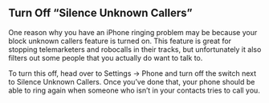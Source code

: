 ## Turn Off “Silence Unknown Callers”

One reason why you have an iPhone ringing problem may be because your block unknown callers feature is turned on. This feature is great for stopping telemarketers and robocalls in their tracks, but unfortunately it also filters out some people that you actually do want to talk to.

To turn this off, head over to Settings -> Phone and turn off the switch next to Silence Unknown Callers. Once you’ve done that, your phone should be able to ring again when someone who isn’t in your contacts tries to call you.
